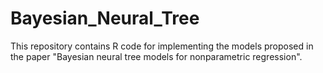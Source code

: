 # Bayesian_Neural_Tree
This repository contains R code for implementing the models proposed in the paper "Bayesian neural tree models for nonparametric regression".
